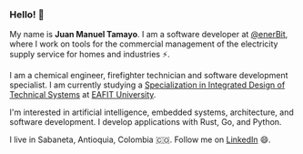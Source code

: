 ### Hello! 👋

My name is **Juan Manuel Tamayo**. I am a software developer at [@enerBit](https://enerbit.co), where I work on tools for the commercial management of the electricity supply service for homes and industries ⚡.

I am a chemical engineer, firefighter technician and software development specialist. I am currently studying a [Specialization in Integrated Design of Technical Systems](https://www.eafit.edu.co/en/posgrados/escuela-ciencias-aplicadas-ingenieria/especializacion-diseno-integrado-sistemas-tecnicos) at [EAFIT University](https://www.eafit.edu.co).

I'm interested in artificial intelligence, embedded systems, architecture, and software development. I develop applications with Rust, Go, and Python.

I live in Sabaneta, Antioquia, Colombia 🇨🇴. Follow me on [LinkedIn](www.linkedin.com/in/juanmtamayo) 😄.